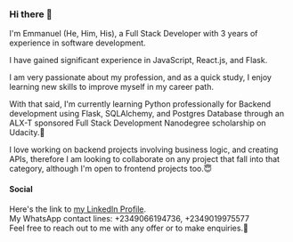 ### Hi there 👋

I'm Emmanuel (He, Him, His), a Full Stack Developer with 3 years of experience in software development.  

I have gained significant experience in JavaScript, React.js, and Flask.  

I am very passionate about my profession, and as a quick study, I enjoy learning new skills to improve myself in my career path.  

With that said, I'm currently learning Python professionally for Backend development using Flask, SQLAlchemy, and Postgres Database through an ALX-T sponsored Full Stack Development Nanodegree scholarship on Udacity.🙂  

I love working on backend projects involving business logic, and creating APIs, therefore I am looking to collaborate on any project that fall into that category, although I'm open to frontend projects too.😇 

#### Social

Here's the link to [my LinkedIn Profile](https://www.linkedin.com/in/emmanuel-agbavwe-a99671184/).  
My WhatsApp contact lines: +2349066194736, +2349019975577  
Feel free to reach out to me with any offer or to make enquiries.🤗

<!--
**Aro1914/Aro1914** is a ✨ _special_ ✨ repository because its `README.md` (this file) appears on your GitHub profile.

Here are some ideas to get you started:

- 🔭 I’m currently working on ...
- 🌱 I’m currently learning ...
- 👯 I’m looking to collaborate on ...
- 🤔 I’m looking for help with ...
- 💬 Ask me about ...
- 📫 How to reach me: ...
- 😄 Pronouns: ...
- ⚡ Fun fact: ...
-->

